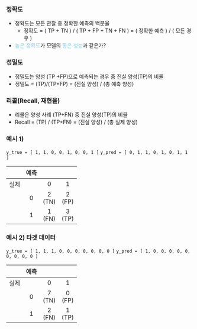 ### 정확도

- 정확도는 모든 관찰 중 정확한 예측의 백분율
	- 정확도 = ( TP + TN )  / ( TP + FP + TN + FN ) = ( 정확한 예측 )  /  ( 모든 경우 )
-  <span style="color:skyblue">높은 정확도</span>가 모델의 <span style="color:skyblue">좋은 성능</span>과 같은가?

### 정밀도

- 정밀도는 양성 (TP +FP)으로 예측되는 경우 중 진실 양성(TP)의 비율
- 정밀도 = (TP)/(TP+FP) = (진실 양성) / (총 예측 양성)

### 리콜(Recall, 재현율)

- 리콜은 양성 사례 (TP+FN) 중 진실 양성(TP)의 비율
- Recall = (TP) / (TP+FN) = (진실 양성) / (총 실제 양성)

### 예시 1)

 `y_true = [ 1, 1, 0, 0, 1, 0, 0, 1 ]`
 `y_pred = [ 0, 1, 1, 0, 1, 0, 1, 1 ]`

|     | 예측  |           |           |
| :-: | :-: | :-------: | :-------: |
| 실제  |     |     0     |     1     |
|     |  0  | 2<br>(TN) | 2<br>(FP) |
|     |  1  | 1<br>(FN) | 3<br>(TP) |

### 예시 2) 타겟 데이터

`y_true = [ 1, 1, 1, 0, 0, 0, 0, 0, 0, 0 ]`
 `y_pred = [ 1, 0, 0, 0, 0, 0, 0, 0, 0, 0 ]`

|     | 예측  |           |           |
| :-: | :-: | :-------: | :-------: |
| 실제  |     |     0     |     1     |
|     |  0  | 7<br>(TN) | 0<br>(FP) |
|     |  1  | 2<br>(FN) | 1<br>(TP) |
